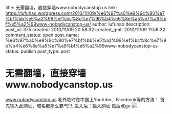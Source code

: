 title: 无需翻墙，直接穿墙www.nobodycanstop.us
link: https://lufuhao.wordpress.com/2010/11/09/%e6%97%a0%e9%9c%80%e7%bf%bb%e5%a2%99%ef%bc%8c%e7%9b%b4%e6%8e%a5%e7%a9%bf%e5%a2%99www-nobodycanstop-us/
author: lufuhao
description: 
post_id: 375
created: 2010/11/09 20:58:32
created_gmt: 2010/11/09 11:58:32
comment_status: open
post_name: %e6%97%a0%e9%9c%80%e7%bf%bb%e5%a2%99%ef%bc%8c%e7%9b%b4%e6%8e%a5%e7%a9%bf%e5%a2%99www-nobodycanstop-us
status: publish
post_type: post

# 无需翻墙，直接穿墙www.nobodycanstop.us

www.nobodycanstop.us 老外临时在中国上Youtube、Facebook等的方法： 首先输入此网址，域名都那么霸气!!!. 进入后：输入网址 然后点go ![](http://lufuhao.files.wordpress.com/2010/11/987345_1837021.jpg?w=300)